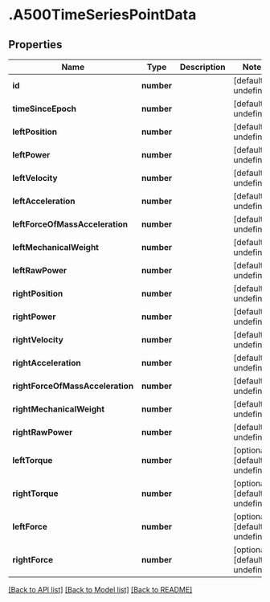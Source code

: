 # .A500TimeSeriesPointData

## Properties

Name | Type | Description | Notes
------------ | ------------- | ------------- | -------------
**id** | **number** |  | [default to undefined]
**timeSinceEpoch** | **number** |  | [default to undefined]
**leftPosition** | **number** |  | [default to undefined]
**leftPower** | **number** |  | [default to undefined]
**leftVelocity** | **number** |  | [default to undefined]
**leftAcceleration** | **number** |  | [default to undefined]
**leftForceOfMassAcceleration** | **number** |  | [default to undefined]
**leftMechanicalWeight** | **number** |  | [default to undefined]
**leftRawPower** | **number** |  | [default to undefined]
**rightPosition** | **number** |  | [default to undefined]
**rightPower** | **number** |  | [default to undefined]
**rightVelocity** | **number** |  | [default to undefined]
**rightAcceleration** | **number** |  | [default to undefined]
**rightForceOfMassAcceleration** | **number** |  | [default to undefined]
**rightMechanicalWeight** | **number** |  | [default to undefined]
**rightRawPower** | **number** |  | [default to undefined]
**leftTorque** | **number** |  | [optional] [default to undefined]
**rightTorque** | **number** |  | [optional] [default to undefined]
**leftForce** | **number** |  | [optional] [default to undefined]
**rightForce** | **number** |  | [optional] [default to undefined]


[[Back to API list]](../README.md#documentation-for-api-endpoints) [[Back to Model list]](../README.md#documentation-for-models) [[Back to README]](../README.md)
